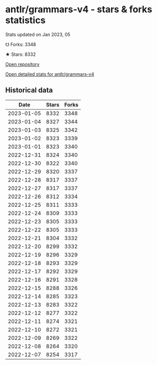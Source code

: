 # antlr/grammars-v4 - stars & forks statistics

Stats updated on Jan 2023, 05

☋ Forks: 3348

★ Stars: 8332

[Open repository](https://github.com/antlr/grammars-v4)

[Open detailed stats for antlr/grammars-v4](https://reviewgithub.com/rep/antlr/grammars-v4)

## Historical data
| Date | Stars | Forks |
|------|-------|-------|
| 2023-01-05 | 8332 | 3348 | 
| 2023-01-04 | 8327 | 3344 | 
| 2023-01-03 | 8325 | 3342 | 
| 2023-01-02 | 8323 | 3339 | 
| 2023-01-01 | 8323 | 3340 | 
| 2022-12-31 | 8324 | 3340 | 
| 2022-12-30 | 8322 | 3340 | 
| 2022-12-29 | 8320 | 3337 | 
| 2022-12-28 | 8317 | 3337 | 
| 2022-12-27 | 8317 | 3337 | 
| 2022-12-26 | 8312 | 3334 | 
| 2022-12-25 | 8311 | 3333 | 
| 2022-12-24 | 8309 | 3333 | 
| 2022-12-23 | 8305 | 3333 | 
| 2022-12-22 | 8305 | 3333 | 
| 2022-12-21 | 8304 | 3332 | 
| 2022-12-20 | 8299 | 3332 | 
| 2022-12-19 | 8296 | 3329 | 
| 2022-12-18 | 8293 | 3329 | 
| 2022-12-17 | 8292 | 3329 | 
| 2022-12-16 | 8291 | 3328 | 
| 2022-12-15 | 8288 | 3326 | 
| 2022-12-14 | 8285 | 3323 | 
| 2022-12-13 | 8283 | 3322 | 
| 2022-12-12 | 8277 | 3322 | 
| 2022-12-11 | 8274 | 3321 | 
| 2022-12-10 | 8272 | 3321 | 
| 2022-12-09 | 8269 | 3322 | 
| 2022-12-08 | 8264 | 3320 | 
| 2022-12-07 | 8254 | 3317 | 

